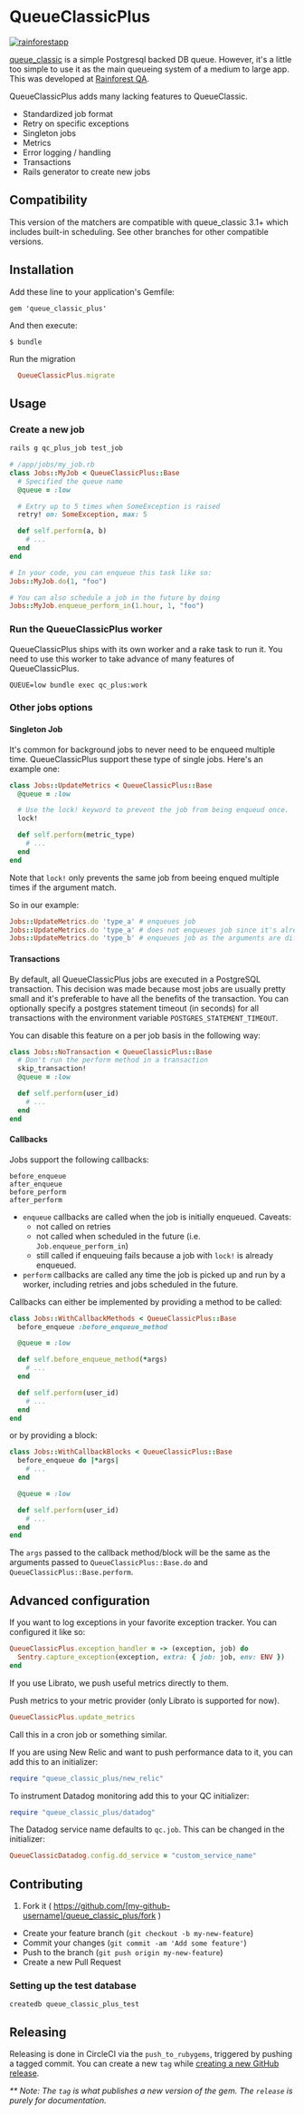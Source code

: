# QueueClassicPlus

[![rainforestapp](https://circleci.com/gh/rainforestapp/queue_classic_plus.svg?branch=master)](https://app.circleci.com/pipelines/github/rainforestapp/queue_classic_plus?branch=master)

[queue_classic](https://github.com/QueueClassic/queue_classic) is a simple Postgresql backed DB queue. However, it's a little too simple to use it as the main queueing system of a medium to large app. This was developed at [Rainforest QA](https://www.rainforestqa.com/).

QueueClassicPlus adds many lacking features to QueueClassic.

- Standardized job format
- Retry on specific exceptions
- Singleton jobs
- Metrics
- Error logging / handling
- Transactions
- Rails generator to create new jobs

## Compatibility

This version of the matchers are compatible with queue_classic 3.1+ which includes built-in scheduling. See other branches for other compatible versions.

## Installation

Add these line to your application's Gemfile:

    gem 'queue_classic_plus'

And then execute:

    $ bundle

Run the migration

```ruby
  QueueClassicPlus.migrate
```

## Usage

### Create a new job

```bash
rails g qc_plus_job test_job
```

```ruby
# /app/jobs/my_job.rb
class Jobs::MyJob < QueueClassicPlus::Base
  # Specified the queue name
  @queue = :low

  # Extry up to 5 times when SomeException is raised
  retry! on: SomeException, max: 5

  def self.perform(a, b)
    # ...
  end
end

# In your code, you can enqueue this task like so:
Jobs::MyJob.do(1, "foo")

# You can also schedule a job in the future by doing
Jobs::MyJob.enqueue_perform_in(1.hour, 1, "foo")
```

### Run the QueueClassicPlus worker

QueueClassicPlus ships with its own worker and a rake task to run it. You need to use this worker to take advance of many features of QueueClassicPlus.

```
QUEUE=low bundle exec qc_plus:work
```

### Other jobs options

#### Singleton Job

It's common for background jobs to never need to be enqueed multiple time. QueueClassicPlus support these type of single jobs. Here's an example one:

```ruby
class Jobs::UpdateMetrics < QueueClassicPlus::Base
  @queue = :low

  # Use the lock! keyword to prevent the job from being enqueud once.
  lock!

  def self.perform(metric_type)
    # ...
  end
end

```

Note that `lock!` only prevents the same job from beeing enqued multiple times if the argument match.

So in our example:

```ruby
Jobs::UpdateMetrics.do 'type_a' # enqueues job
Jobs::UpdateMetrics.do 'type_a' # does not enqueues job since it's already queued
Jobs::UpdateMetrics.do 'type_b' # enqueues job as the arguments are different.
```

#### Transactions

By default, all QueueClassicPlus jobs are executed in a PostgreSQL
transaction. This decision was made because most jobs are usually
pretty small and it's preferable to have all the benefits of the
transaction. You can optionally specify a postgres statement timeout
(in seconds) for all transactions with the environment variable
`POSTGRES_STATEMENT_TIMEOUT`.

You can disable this feature on a per job basis in the following way:

```ruby
class Jobs::NoTransaction < QueueClassicPlus::Base
  # Don't run the perform method in a transaction
  skip_transaction!
  @queue = :low

  def self.perform(user_id)
    # ...
  end
end
```


#### Callbacks

Jobs support the following callbacks:
```
before_enqueue
after_enqueue
before_perform
after_perform
```

- `enqueue` callbacks are called when the job is initially enqueued. Caveats:
  - not called on retries
  - not called when scheduled in the future (i.e. `Job.enqueue_perform_in`)
  - still called if enqueuing fails because a job with `lock!` is already enqueued. 
- `perform` callbacks are called any time the job is picked up and run by a worker, including retries and jobs scheduled in the future.

Callbacks can either be implemented by providing a method to be called:

```ruby
class Jobs::WithCallbackMethods < QueueClassicPlus::Base
  before_enqueue :before_enqueue_method

  @queue = :low

  def self.before_enqueue_method(*args)
    # ...
  end

  def self.perform(user_id)
    # ...
  end
end
```

or by providing a block:

```ruby
class Jobs::WithCallbackBlocks < QueueClassicPlus::Base
  before_enqueue do |*args|
    # ...
  end

  @queue = :low

  def self.perform(user_id)
    # ...
  end
end
```

The `args` passed to the callback method/block will be the same as the arguments passed to `QueueClassicPlus::Base.do` and `QueueClassicPlus::Base.perform`. 

## Advanced configuration

If you want to log exceptions in your favorite exception tracker. You can configured it like so:

```ruby
QueueClassicPlus.exception_handler = -> (exception, job) do
  Sentry.capture_exception(exception, extra: { job: job, env: ENV })
end
```

If you use Librato, we push useful metrics directly to them.

Push metrics to your metric provider (only Librato is supported for now).

```ruby
QueueClassicPlus.update_metrics
```

Call this in a cron job or something similar.

If you are using New Relic and want to push performance data to it, you can add this to an initializer:

```ruby
require "queue_classic_plus/new_relic"
```

To instrument Datadog monitoring add this to your QC initializer:

```ruby
require "queue_classic_plus/datadog"
```

The Datadog service name defaults to `qc.job`. This can be changed in the initializer: 

```ruby
QueueClassicDatadog.config.dd_service = "custom_service_name"
```

## Contributing

1. Fork it ( https://github.com/[my-github-username]/queue_classic_plus/fork )
- Create your feature branch (`git checkout -b my-new-feature`)
- Commit your changes (`git commit -am 'Add some feature'`)
- Push to the branch (`git push origin my-new-feature`)
- Create a new Pull Request

### Setting up the test database

```
createdb queue_classic_plus_test
```

## Releasing

Releasing is done in CircleCI via the `push_to_rubygems`, triggered by pushing a tagged commit.
You can create a new `tag` while [creating a new GitHub release](https://github.com/rainforestapp/queue_classic_plus/releases/new).

_** Note: The `tag` is what publishes a new version of the gem. The `release` is purely for documentation._
